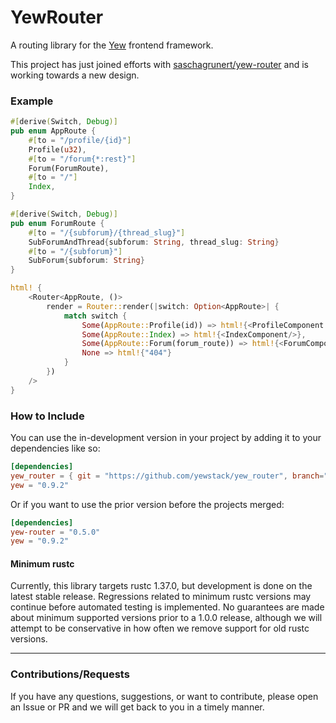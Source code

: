 # YewRouter
A routing library for the [Yew](https://github.com/yewstack/yew) frontend framework.

This project has just joined efforts with [saschagrunert/yew-router](https://github.com/saschagrunert/yew-router) and is working towards a new design.


### Example
```rust
#[derive(Switch, Debug)]
pub enum AppRoute {
    #[to = "/profile/{id}"]
    Profile(u32),
    #[to = "/forum{*:rest}"]
    Forum(ForumRoute),
    #[to = "/"]
    Index,
}

#[derive(Switch, Debug)]
pub enum ForumRoute {
    #[to = "/{subforum}/{thread_slug}"]
    SubForumAndThread{subforum: String, thread_slug: String}
    #[to = "/{subforum}"]
    SubForum{subforum: String}
}

html! {
    <Router<AppRoute, ()>
        render = Router::render(|switch: Option<AppRoute>| {
            match switch {
                Some(AppRoute::Profile(id)) => html!{<ProfileComponent id = id/>},
                Some(AppRoute::Index) => html!{<IndexComponent/>},
                Some(AppRoute::Forum(forum_route)) => html!{<ForumComponent route = forum_route/>},
                None => html!{"404"}
            }
        })
    />
}
```

### How to Include
You can use the in-development version in your project by adding it to your dependencies like so:
```toml
[dependencies]
yew_router = { git = "https://github.com/yewstack/yew_router", branch="master" }
yew = "0.9.2"
```
Or if you want to use the prior version before the projects merged:
```toml
[dependencies]
yew-router = "0.5.0"
yew = "0.9.2"
```

#### Minimum rustc
Currently, this library targets rustc 1.37.0, but development is done on the latest stable release.
Regressions related to minimum rustc versions may continue before automated testing is implemented.
No guarantees are made about minimum supported versions prior to a 1.0.0 release, although we will attempt to be conservative in how often we remove support for old rustc versions.

-----
### Contributions/Requests

If you have any questions, suggestions, or want to contribute, please open an Issue or PR and we will get back to you in a timely manner.
